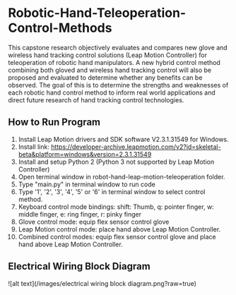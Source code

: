 # Robotic-Hand-Teleoperation-Control-Methods

This capstone research objectively evaluates and compares new glove and wireless hand tracking control solutions (Leap Motion Controller) for teleoperation of robotic hand manipulators. A new hybrid control method combining both gloved and wireless hand tracking control will also be proposed and evaluated to determine whether any benefits can be observed. The goal of this is to determine the strengths and weaknesses of each robotic hand control method to inform real world applications and direct future research of hand tracking control technologies.

## How to Run Program
1. Install Leap Motion drivers and SDK software V2.3.1.31549 for Windows. 
2. Install link: https://developer-archive.leapmotion.com/v2?id=skeletal-beta&platform=windows&version=2.3.1.31549 
3. Install and setup Python 2 (Python 3 not supported by Leap Motion Controller) 
4. Open terminal window in robot-hand-leap-motion-teleoperation folder.
5. Type "main.py" in terminal window to run code
6. Type '1', '2', '3', '4', '5' or '6' in terminal window to select control method.
7. Keyboard control mode bindings: shift: Thumb, q: pointer finger, w: middle finger, e: ring finger, r: pinky finger
8. Glove control mode: equip flex sensor control glove
8. Leap Motion control mode: place hand above Leap Motion Controller.
10. Combined control modes: equip flex sensor control glove and place hand above Leap Motion Controller.  

## Electrical Wiring Block Diagram
![alt text](/images/electrical wiring block diagram.png?raw=true)